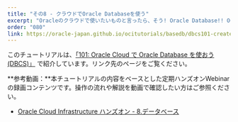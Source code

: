 ```yaml
---
title: "その8 - クラウドでOracle Databaseを使う"
excerpt: "Oracleのクラウドで使いたいものと言ったら、そう! Oracle Database!! OCIでは仮想マシン、ベアメタルサーバーからExadataまで、様々なOracle Databaseを簡単に使うことができます。まずはインスタンスを作ってみましょう。"
order: "080"
link: https://oracle-japan.github.io/ocitutorials/basedb/dbcs101-create-db/ 
---
```

このチュートリアルは、[「101: Oracle Cloud で Oracle Database を使おう(DBCS)」](https://oracle-japan.github.io/ocitutorials/basedb/dbcs101-create-db/) で紹介しています。リンク先のページをご覧ください。

**参考動画：**本チュートリアルの内容をベースとした定期ハンズオンWebinarの録画コンテンツです。操作の流れや解説を動画で確認したい方はご参照ください。

- [Oracle Cloud Infrastructure ハンズオン - 8.データベース](https://videohub.oracle.com/media/Oracle+Cloud+Infrastructure+%E3%83%8F%E3%83%B3%E3%82%BA%E3%82%AA%E3%83%B3+-+8.%E3%83%87%E3%83%BC%E3%82%BF%E3%83%99%E3%83%BC%E3%82%B9/1_03injwc2)